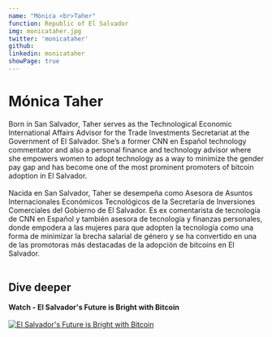 ```yaml
---
name: "Mónica <br>Taher"
function: Republic of El Salvador
img: monicataher.jpg
twitter: 'monicataher'
github: 
linkedin: monicataher
showPage: true
---
```


# Mónica Taher
 
Born in San Salvador, Taher serves as the Technological Economic International Affairs Advisor for the Trade Investments Secretariat at the Government of El Salvador. She’s a former CNN en Español technology commentator and also a personal finance and technology advisor where she empowers women to adopt technology as a way to minimize the gender pay gap and has become one of the most prominent promoters of bitcoin adoption in El Salvador.
<br><br>
Nacida en San Salvador, Taher se desempeña como Asesora de Asuntos Internacionales Económicos Tecnológicos de la Secretaría de Inversiones Comerciales del Gobierno de El Salvador. Es ex comentarista de tecnología de CNN en Español y también asesora de tecnología y finanzas personales, donde empodera a las mujeres para que adopten la tecnología como una forma de minimizar la brecha salarial de género y se ha convertido en una de las promotoras más destacadas de la adopción de bitcoins en El Salvador.
<br><br>

## Dive deeper


<div class="grid grid-cols-2 gap-5">
<div class="p-3 my-2">

**Watch - El Salvador's Future is Bright with Bitcoin** <br><br>
[ ![El Salvador's Future is Bright with Bitcoin](/2022/content/monica_ab21.png)](https://youtu.be/kaUhGcvL7Vo/)
</div>

<br>
